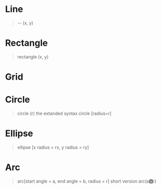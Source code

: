 # Line
> -- (x, y)

# Rectangle
> rectangle (x, y)

# Grid

# Circle
> circle (r)
the extanded syntax
> circle [radius=r]

# Ellipse 
> ellipse [x radius = rx, y radius = ry]

# Arc
> arc[start angle = a, end angle = b, radius = r]
short version
> arc(a:b:r)
